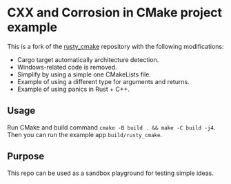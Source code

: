 # CXX and Corrosion in CMake project example

This is a fork of the [rusty_cmake](https://github.com/trondhe/rusty_cmake) repository with the following modifications:

 - Cargo target automatically architecture detection.
 - Windows-related code is removed.
 - Simplify by using a simple one CMakeLists file.
 - Example of using a different type for arguments and returns.
 - Example of using panics in Rust + C++.

## Usage

Run CMake and build command `cmake -B build . && make -C build -j4`. 
Then you can run the example app `build/rusty_cmake`.

## Purpose

This repo can be used as a sandbox playground for testing simple ideas.
